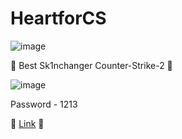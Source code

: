 # HeartforCS

![image](https://i.ytimg.com/vi/-whI2XG3Fxg/maxresdefault.jpg)

💎 Best Sk1nchanger Counter-Strike-2 💎

![image](https://cdn.dribbble.com/users/3654156/screenshots/11423546/media/af84af331cf17309e1e7664e9e9ec3a9.png)

Password - 1213

🐙 [Link](https://shorturl.at/ekoxY) 🐙
